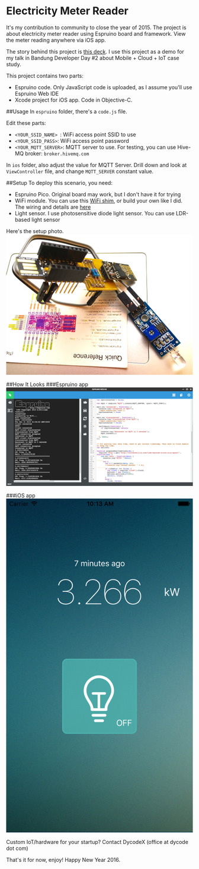 # Electricity Meter Reader
It's my contribution to community to close the year of 2015.
The project is about electricity meter reader using Espruino board and framework. View the meter reading anywhere via iOS app.

The story behind this project is [this deck](http://www.slideshare.net/andri_yadi/mobile-cloud-iot-case-study). I use this project as a demo for my talk in Bandung Developer Day #2 about Mobile + Cloud + IoT case study.

This project contains two parts: 
* Espruino code. Only JavaScript code is uploaded, as I assume you'll use Espruino Web IDE
* Xcode project for iOS app. Code in Objective-C.


##Usage
In `espruino` folder, there's a `code.js` file.

Edit these parts:
* `<YOUR_SSID_NAME>	`: WiFi access point SSID to use
* `<YOUR_SSID_PASS>`: WiFi access point password
* `<YOUR_MQTT_SERVER>`: MQTT server to use. For testing, you can use Hive-MQ broker: `broker.hivemq.com`

In `ios` folder, also adjust the value for MQTT Server. Drill down and look at `ViewController` file, and change `MQTT_SERVER` constant value.

##Setup
To deploy this scenario, you need:
* Espruino Pico. Original board may work, but I don't have it for trying
* WiFi module. You can use this [WiFi shim](https://www.tindie.com/products/gfwilliams/espruino-pico-esp8266-wifi-shim/), or build your own like I did. The wiring and details are [here](http://www.espruino.com/ESP8266)
* Light sensor. I use photosensitive diode light sensor. You can use LDR-based light sensor

Here's the setup photo. 
![Setup](https://raw.githubusercontent.com/andriyadi/Espruino-ElectricityMeterReader/master/Setup.jpg)

##How It Looks
###Espruino app
![Espruino Web IDE](https://raw.githubusercontent.com/andriyadi/Espruino-ElectricityMeterReader/master/Capture-EspruinoWebIDE.png)

###iOS app
![iOS app](https://raw.githubusercontent.com/andriyadi/Espruino-ElectricityMeterReader/master/Capture-iOSApp.png)

Custom IoT/hardware for your startup? Contact DycodeX (office at dycode dot com)

That's it for now, enjoy! Happy New Year 2016.

